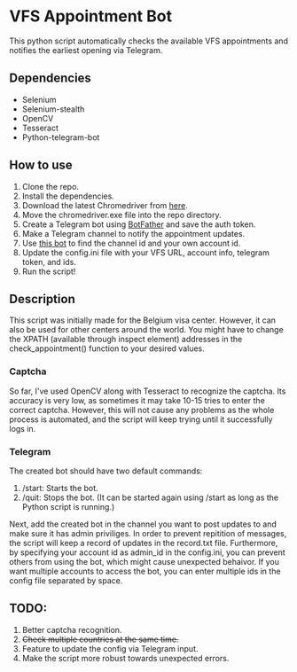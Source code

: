 
 # VFS Appointment Bot
This python script automatically checks the available VFS appointments and notifies the earliest opening via Telegram.

## Dependencies
- Selenium
- Selenium-stealth
- OpenCV
- Tesseract
- Python-telegram-bot

## How to use
1. Clone the repo.
2. Install the dependencies. 
3. Download the latest Chromedriver from [here](https://chromedriver.chromium.org/).
4. Move the chromedriver.exe file into the repo directory. 
5. Create a Telegram bot using [BotFather](https://t.me/BotFather) and save the auth token.
6. Make a Telegram channel to notify the appointment updates. 
7. Use [this bot](https://t.me/username_to_id_bot) to find the channel id and your own account id.
8. Update the config.ini file with your VFS URL, account info, telegram token, and ids.
9. Run the script!  

## Description
This script was initially made for the Belgium visa center. However, it can also be used for other centers around the world. You might have to change the XPATH (available through inspect element) addresses in the check_appointment() function to your desired values.

### Captcha
So far, I've used OpenCV along with Tesseract to recognize the captcha. Its accuracy is very low, as sometimes it may take 10-15 tries to enter the correct captcha. However, this will not cause any problems as the whole process is automated, and the script will keep trying until it successfully logs in.

### Telegram 
The created bot should have two default commands:
1. /start: Starts the bot.
2. /quit: Stops the bot. (It can be started again using /start as long as the Python script is running.)

Next, add the created bot in the channel you want to post updates to and make sure it has admin priviliges. In order to prevent repitition of messages, the script will keep a record of updates in the record.txt file. Furthermore, by specifying your account id as admin_id in the config.ini, you can prevent others from using the bot, which might cause unexpected behaivor. If you want multiple accounts to access the bot, you can enter multiple ids in the config file separated by space. 

## TODO:
1. Better captcha recognition.
2. ~~Check multiple countries at the same time.~~
3. Feature to update the config via Telegram input.
4. Make the script more robust towards unexpected errors.

